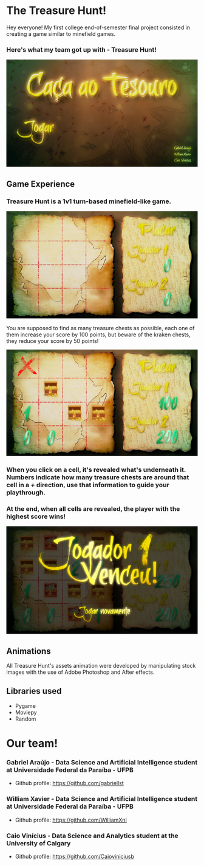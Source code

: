 # The Treasure Hunt!

Hey everyone! My first college end-of-semester final project consisted in creating a game similar to minefield games.

### Here's what my team got up with - Treasure Hunt!

![](images/menu.png)

## Game Experience

### Treasure Hunt is a 1v1 turn-based minefield-like game.

![](images/ingame0.png)

You are supposed to find as many treasure chests as possible, each one of them increase your score by 100 points, but beware of the kraken chests, they reduce your score by 50 points!

![](images/ingame2.png)

### When you click on a cell, it's revealed what's underneath it. Numbers indicate how many **treasure** chests are around that cell in a *+* direction, use that information to guide your playthrough.

### At the end, when all cells are revealed, the player with the highest score wins!

![](images/ingame3.png)

## Animations

All Treasure Hunt's assets animation were developed by manipulating stock images with the use of Adobe Photoshop and After effects.

## Libraries used

* Pygame
* Moviepy
* Random

# Our team!

### Gabriel Araújo - Data Science and Artificial Intelligence student at Universidade Federal da Paraíba - UFPB
* Github profile: https://github.com/gabriellst

### William Xavier - Data Science and Artificial Intelligence student at Universidade Federal da Paraíba - UFPB
* Github profile: https://github.com/WilliamXnl

### Caio Vinícius - Data Science and Analytics student at the University of Calgary
* Github profile: https://github.com/Caioviniciusb
